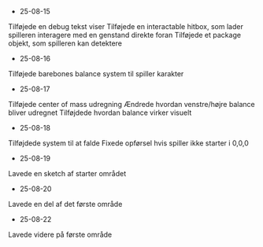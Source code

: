 - 25-08-15

Tilføjede en debug tekst viser
Tilføjede en interactable hitbox, som lader spilleren interagere med en genstand direkte foran
Tilføjede et package objekt, som spilleren kan detektere

- 25-08-16

Tilføjede barebones balance system til spiller karakter

- 25-08-17

Tilføjede center of mass udregning
Ændrede hvordan venstre/højre balance bliver udregnet
Tilføjdede hvordan balance virker visuelt

- 25-08-18

Tilføjdede system til at falde
Fixede opførsel hvis spiller ikke starter i 0,0,0

- 25-08-19

Lavede en sketch af starter området

- 25-08-20

Lavede en del af det første område

- 25-08-22

Lavede videre på første område
